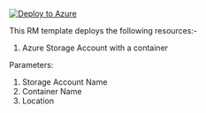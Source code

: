 [![Deploy to Azure](https://aka.ms/deploytoazurebutton)](https://portal.azure.com/#create/Microsoft.Template/uri/https%3A%2F%2Fraw.githubusercontent.com%2Finsidero%2FAzure-Data-Solutions-ARM-Templates%2Fmaster%2F201-Azure-Data-Factory-with-Sample-Pipeline%2Farm_template.json)

This RM template deploys the following resources:-
1. Azure Storage Account with a container


Parameters:

1. Storage Account Name
2. Container Name
3. Location
